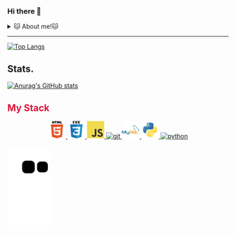 ### Hi there 👋

<details>
  <summary>🐱 About me!🐱</summary>

### 🤓full stack💻!!
- 🐍 I love the Phyton!
- 🚀 working with javascript (Reac Angular Vue) ( node express)
- 🤓  I am studying a specialization in Web Stack programming.
- 🐱  I love the cat (puky,luna)

</details>

---
[![Top Langs](https://github-readme-stats.vercel.app/api/top-langs/?username=PabloOsorix&layout=compact&hide=HTML&theme=radical)](https://github.com/anuraghazra/github-readme-stats)

## Stats.
[![Anurag's GitHub stats](https://github-readme-stats.vercel.app/api?username=maycolroa&theme=radical)](https://github.com/anuraghazra/github-readme-stats)

<h2 style="color: crimson;">My Stack</h2>
<p align="center">
    <a href="https://www.w3.org/html/" target="_blank"> <img
        src="https://raw.githubusercontent.com/devicons/devicon/master/icons/html5/html5-original-wordmark.svg"
        alt="html5" width="40" height="40" />
    </a>
    <a href="https://www.w3schools.com/css/" target="_blank">
        <img src="https://raw.githubusercontent.com/devicons/devicon/master/icons/css3/css3-original-wordmark.svg"
            alt="css3" width="40" height="40" />
    </a>
    <a href="https://developer.mozilla.org/en-US/docs/Web/JavaScript" target="_blank">
        <img src="https://raw.githubusercontent.com/devicons/devicon/master/icons/javascript/javascript-original.svg"
            alt="javascript" width="40" height="40" />
    </a>
    <a href="https://git-scm.com/" target="_blank">
        <img src="https://www.vectorlogo.zone/logos/git-scm/git-scm-icon.svg" alt="git" width="40" height="40" />
    </a>
    <a href="https://www.mysql.com/" target="_blank">
        <img src="https://raw.githubusercontent.com/devicons/devicon/master/icons/mysql/mysql-original-wordmark.svg"
            alt="mysql" width="40" height="40" />
    </a>
    <a href="https://www.python.org" target="_blank">
        <img src="https://raw.githubusercontent.com/devicons/devicon/master/icons/python/python-original.svg"
            alt="python" width="40" height="40" />
    </a>
    <a href="https://nodejs.org/en/" target="_blank">
        <img src="https://user-images.githubusercontent.com/65993425/139726589-af23c453-e37f-4ca5-ae66-ff0f8162bafd.png"
            alt="python" width="40" height="40" />
    </a>
</p>

![Snake animation](https://github.com/mctechnology17/mctechnology17/blob/output/github-contribution-grid-snake.svg)
